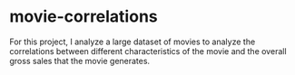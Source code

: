 # movie-correlations

For this project, I analyze a large dataset of movies to analyze the correlations between different characteristics of the movie and the overall gross sales that 
the movie generates. 
